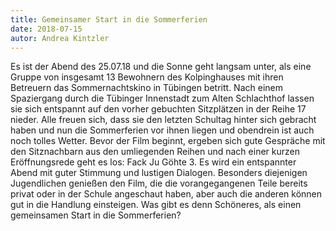 ```yaml
---
title: Gemeinsamer Start in die Sommerferien
date: 2018-07-15
autor: Andrea Kintzler
---
```


<!--mehr-->
Es ist der Abend des 25.07.18 und die Sonne geht langsam unter, als eine Gruppe von insgesamt 13 Bewohnern des Kolpinghauses mit ihren Betreuern das Sommernachtskino in Tübingen betritt. Nach einem Spaziergang durch die Tübinger Innenstadt zum Alten Schlachthof lassen sie sich entspannt auf den vorher gebuchten Sitzplätzen in der Reihe 17 nieder. Alle freuen sich, dass sie den letzten Schultag hinter sich gebracht haben und nun die Sommerferien vor ihnen liegen und obendrein ist auch noch tolles Wetter. Bevor der Film beginnt, ergeben sich gute Gespräche mit den Sitznachbarn aus den umliegenden Reihen und nach einer kurzen Eröffnungsrede geht es los: 
Fack Ju Göhte 3. Es wird ein entspannter Abend mit guter Stimmung und lustigen Dialogen. Besonders diejenigen Jugendlichen genießen den Film, die die vorangegangenen Teile bereits privat oder in der Schule angeschaut haben, aber auch die anderen können gut in die Handlung einsteigen. Was gibt es denn Schöneres, als einen gemeinsamen Start in die Sommerferien?
